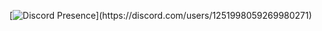 [![Discord Presence](https://lanyard-profile-readme.vercel.app/api/1251998059269980271?theme=light&bg=809ecf&animated=false&hideDiscrim=true&borderRadius=30px&idleMessage=Probably%20doing%20something%20else...)](https://discord.com/users/1251998059269980271)
